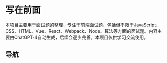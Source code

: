 # 写在前面
本项目主要用于面试题的整理，专注于前端面试题，包括但不限于JavaScript、CSS、HTML、Vue、React、Webpack、Node、算法等方面的面试题。内容主要由ChatGPT-4自动生成，后续会逐步完善，本项目仅供学习交流使用。

<!-- 引入自定义组件 -->
<script setup>
import MenuList from '.vitepress/components/MenuList.vue'
</script>

## 导航
<br/>

<MenuList />
